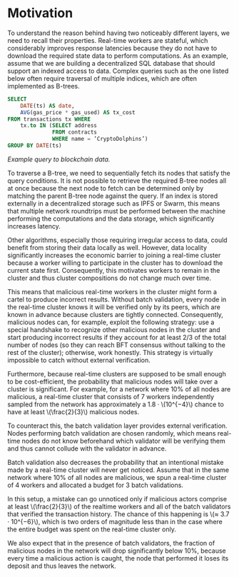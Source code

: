 # Motivation

To understand the reason behind having two noticeably different layers, we need to recall their properties. Real-time workers are stateful, which considerably improves response latencies because they do not have to download the required state data to perform computations.
As an example, assume that we are building a decentralized SQL database that should support an indexed access to data. Complex queries such as the one listed below often require traversal of multiple indices, which are often implemented as B-trees.

```sql
SELECT
    DATE(ts) AS date,
    AVG(gas_price * gas_used) AS tx_cost
FROM transactions tx WHERE
    tx.to IN (SELECT address
              FROM contracts
              WHERE name = ’CryptoDolphins’) 
GROUP BY DATE(ts)
```
_Example query to blockchain data._


To traverse a B-tree, we need to sequentially fetch its nodes that satisfy the query conditions. It is not possible to retrieve the required B-tree nodes all at once because the next node to fetch can be determined only by matching the parent B-tree node against the query. If an index is stored externally in a decentralized storage such as IPFS or Swarm, this means that multiple network roundtrips must be performed between the machine performing the computations and the data storage, which significantly increases latency.

Other algorithms, especially those requiring irregular access to data, could benefit from storing their data locally as well. However, data locality significantly increases the economic barrier to joining a real-time cluster because a worker willing to participate in the cluster has to download the current state first. Consequently, this motivates workers to remain in the cluster and thus cluster compositions do not change much over time.

This means that malicious real-time workers in the cluster might form a cartel to produce incorrect results. Without batch validation, every node in the real-time cluster knows it will be verified only by its peers, which are known in advance because clusters are tightly connected. Consequently, malicious nodes can, for example, exploit the following strategy: use a special handshake to recognize other malicious nodes in the cluster and start producing incorrect results if they account for at least 2/3 of the total number of nodes (so they can reach BFT consensus without talking to the rest of the cluster); otherwise, work honestly. This strategy is virtually impossible to catch without external verification.

Furthermore, because real-time clusters are supposed to be small enough to be cost-efficient, the probability that malicious nodes will take over a cluster is significant. For example, for a network where 10% of all nodes are malicious, a real-time cluster that consists of 7 workers independently sampled from the network has approximately a 1.8 · \\(10^{−4}\\) chance to have at least \\(\frac{2}{3}\\) malicious nodes.

To counteract this, the batch validation layer provides external verification. Nodes performing batch validation are chosen randomly, which means real-time nodes do not know beforehand which validator will be verifying them and thus cannot collude with the validator in advance.

Batch validation also decreases the probability that an intentional mistake made by a real-time cluster will never get noticed. Assume that in the same network where 10% of all nodes are malicious, we spun a real-time cluster of 4 workers and allocated a budget for 3 batch validations.

In this setup, a mistake can go unnoticed only if malicious actors comprise at least \\(\frac{2}{3}\\) of the realtime workers and all of the batch validators that verified the transaction history. The chance of this happening is \\(≈ 3.7 · 10^{−6}\\), which is two orders of magnitude less than in the case where the entire budget was spent on the real-time cluster only.

We also expect that in the presence of batch validators, the fraction of malicious nodes in the network will drop significantly below 10%, because every time a malicious action is caught, the node that performed it loses its deposit and thus leaves the network.